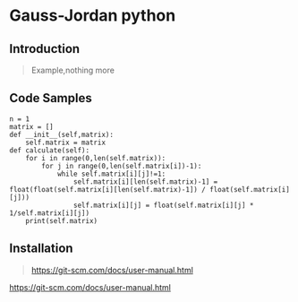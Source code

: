 # Gauss-Jordan python

## Introduction

> Example,nothing more

## Code Samples

    n = 1
    matrix = []
    def __init__(self,matrix):
        self.matrix = matrix
    def calculate(self):
        for i in range(0,len(self.matrix)):
            for j in range(0,len(self.matrix[i])-1):
                while self.matrix[i][j]!=1:
                    self.matrix[i][len(self.matrix)-1] = float(float(self.matrix[i][len(self.matrix)-1]) / float(self.matrix[i][j]))
                    self.matrix[i][j] = float(self.matrix[i][j] * 1/self.matrix[i][j])
        print(self.matrix)

## Installation

> https://git-scm.com/docs/user-manual.html

https://git-scm.com/docs/user-manual.html